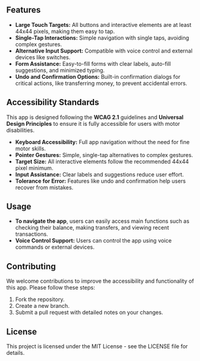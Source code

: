 
## Features

- **Large Touch Targets:** All buttons and interactive elements are at least 44x44 pixels, making them easy to tap.
- **Single-Tap Interactions:** Simple navigation with single taps, avoiding complex gestures.
- **Alternative Input Support:** Compatible with voice control and external devices like switches.
- **Form Assistance:** Easy-to-fill forms with clear labels, auto-fill suggestions, and minimized typing.
- **Undo and Confirmation Options:** Built-in confirmation dialogs for critical actions, like transferring money, to prevent accidental errors.

## Accessibility Standards

This app is designed following the **WCAG 2.1** guidelines and **Universal Design Principles** to ensure it is fully accessible for users with motor disabilities.

- **Keyboard Accessibility:** Full app navigation without the need for fine motor skills.
- **Pointer Gestures:** Simple, single-tap alternatives to complex gestures.
- **Target Size:** All interactive elements follow the recommended 44x44 pixel minimum.
- **Input Assistance:** Clear labels and suggestions reduce user effort.
- **Tolerance for Error:** Features like undo and confirmation help users recover from mistakes.

## Usage

- **To navigate the app**, users can easily access main functions such as checking their balance, making transfers, and viewing recent transactions.
- **Voice Control Support:** Users can control the app using voice commands or external devices.

## Contributing

We welcome contributions to improve the accessibility and functionality of this app. Please follow these steps:

1. Fork the repository.
2. Create a new branch.
3. Submit a pull request with detailed notes on your changes.

## License

This project is licensed under the MIT License - see the LICENSE file for details.
